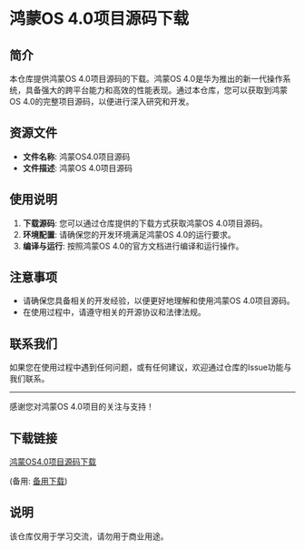 # 鸿蒙OS 4.0项目源码下载

## 简介

本仓库提供鸿蒙OS 4.0项目源码的下载。鸿蒙OS 4.0是华为推出的新一代操作系统，具备强大的跨平台能力和高效的性能表现。通过本仓库，您可以获取到鸿蒙OS 4.0的完整项目源码，以便进行深入研究和开发。

## 资源文件

- **文件名称**: 鸿蒙OS4.0项目源码
- **文件描述**: 鸿蒙OS 4.0项目源码

## 使用说明

1. **下载源码**: 您可以通过仓库提供的下载方式获取鸿蒙OS 4.0项目源码。
2. **环境配置**: 请确保您的开发环境满足鸿蒙OS 4.0的运行要求。
3. **编译与运行**: 按照鸿蒙OS 4.0的官方文档进行编译和运行操作。

## 注意事项

- 请确保您具备相关的开发经验，以便更好地理解和使用鸿蒙OS 4.0项目源码。
- 在使用过程中，请遵守相关的开源协议和法律法规。

## 联系我们

如果您在使用过程中遇到任何问题，或有任何建议，欢迎通过仓库的Issue功能与我们联系。

---

感谢您对鸿蒙OS 4.0项目的关注与支持！

## 下载链接
[鸿蒙OS4.0项目源码下载](https://pan.quark.cn/s/2eaa3beaf3bc) 

(备用: [备用下载](https://pan.baidu.com/s/1uDtK_pHHTA3bCnbYzOizdg?pwd=1234))

## 说明

该仓库仅用于学习交流，请勿用于商业用途。
